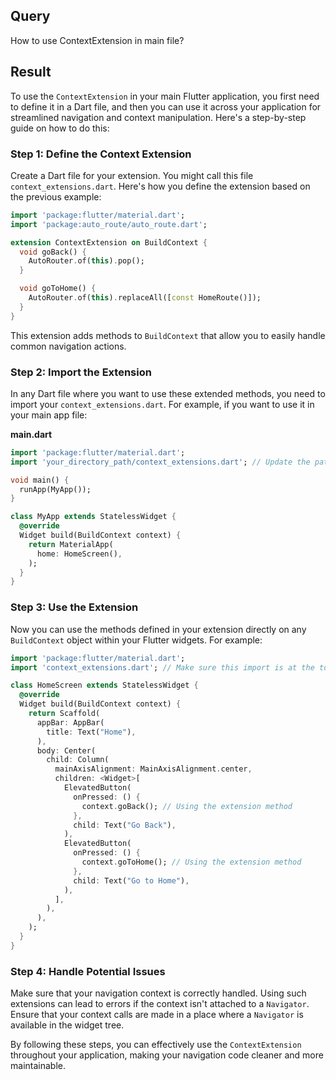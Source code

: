 ## Query

How to use ContextExtension in main file?

## Result

To use the `ContextExtension` in your main Flutter application, you first need to define it in a Dart file, and then you can use it across your application for streamlined navigation and context manipulation. Here's a step-by-step guide on how to do this:

### Step 1: Define the Context Extension
Create a Dart file for your extension. You might call this file `context_extensions.dart`. Here's how you define the extension based on the previous example:

```dart
import 'package:flutter/material.dart';
import 'package:auto_route/auto_route.dart';

extension ContextExtension on BuildContext {
  void goBack() {
    AutoRouter.of(this).pop();
  }

  void goToHome() {
    AutoRouter.of(this).replaceAll([const HomeRoute()]);
  }
}
```

This extension adds methods to `BuildContext` that allow you to easily handle common navigation actions.

### Step 2: Import the Extension
In any Dart file where you want to use these extended methods, you need to import your `context_extensions.dart`. For example, if you want to use it in your main app file:

**main.dart**
```dart
import 'package:flutter/material.dart';
import 'your_directory_path/context_extensions.dart'; // Update the path according to your project structure

void main() {
  runApp(MyApp());
}

class MyApp extends StatelessWidget {
  @override
  Widget build(BuildContext context) {
    return MaterialApp(
      home: HomeScreen(),
    );
  }
}
```

### Step 3: Use the Extension
Now you can use the methods defined in your extension directly on any `BuildContext` object within your Flutter widgets. For example:

```dart
import 'package:flutter/material.dart';
import 'context_extensions.dart'; // Make sure this import is at the top

class HomeScreen extends StatelessWidget {
  @override
  Widget build(BuildContext context) {
    return Scaffold(
      appBar: AppBar(
        title: Text("Home"),
      ),
      body: Center(
        child: Column(
          mainAxisAlignment: MainAxisAlignment.center,
          children: <Widget>[
            ElevatedButton(
              onPressed: () {
                context.goBack(); // Using the extension method
              },
              child: Text("Go Back"),
            ),
            ElevatedButton(
              onPressed: () {
                context.goToHome(); // Using the extension method
              },
              child: Text("Go to Home"),
            ),
          ],
        ),
      ),
    );
  }
}
```

### Step 4: Handle Potential Issues
Make sure that your navigation context is correctly handled. Using such extensions can lead to errors if the context isn't attached to a `Navigator`. Ensure that your context calls are made in a place where a `Navigator` is available in the widget tree.

By following these steps, you can effectively use the `ContextExtension` throughout your application, making your navigation code cleaner and more maintainable.
